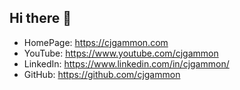 ## Hi there 👋

* HomePage: https://cjgammon.com
* YouTube: https://www.youtube.com/cjgammon
* LinkedIn: https://www.linkedin.com/in/cjgammon/
* GitHub: https://github.com/cjgammon
